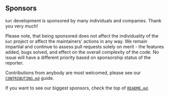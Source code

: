 ## Sponsors

`bat` development is sponsored by many individuals and companies. Thank you very much!

Please note, that being sponsored does not affect the individuality of the `bat`
project or affect the maintainers' actions in any way.
We remain impartial and continue to assess pull requests solely on merit - the
features added, bugs solved, and effect on the overall complexity of the code.
No issue will have a different priority based on sponsorship status of the
reporter.

Contributions from anybody are most welcomed, please see our [`CONTRIBUTING.md`](../CONTRIBUTING.md) guide.

If you want to see our biggest sponsors, check the top of [`README.md`](../README.md#sponsors).
